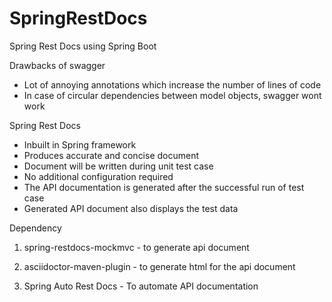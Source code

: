 # SpringRestDocs
Spring Rest Docs using Spring Boot


Drawbacks of swagger

- Lot of annoying annotations which increase the number of lines of code
- In case of circular dependencies between model objects, swagger wont work


Spring Rest Docs

- Inbuilt in Spring framework
- Produces accurate and concise document
- Document will be written during unit test case
- No additional configuration required
- The API documentation is generated after the successful run of test case
- Generated API document also displays the test data

Dependency

1. spring-restdocs-mockmvc - to generate api document

2. asciidoctor-maven-plugin - to generate html for the api document

3. Spring Auto Rest Docs - To automate API documentation
